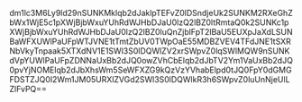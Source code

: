 dm1lc3M6Ly9ld29nSUNKMklqb2dJaklpTEFvZ0lDSndjeUk2SUNKM2RXeGhZbWx1WjE5c1pXWjBjbWxuYUhRdWJHbDJaU0lzQ2lBZ0ltRmtaQ0k2SUNKc1pXWjBjbWxuYUhRdWJHbDJaU0lzQ2lBZ0luQnZjblFpT2lBaU5EUXpJaXdLSUNBaWFXUWlPaUFpWTJVNE1tTmtZbUV0TWpOaE55MDBZVEV4TFdJNE1tSXRNbVkyTnpaak5XTXdNV1E1SWl3S0lDQWlZV2xrSWpvZ0lqSWlMQW9nSUNKdVpYUWlPaUFpZDNNaUxBb2dJQ0owZVhCbElqb2dJbTV2Ym1VaUxBb2dJQ0pvYjNOMElqb2dJbXhsWm5SeWFXZG9kQzVzYVhabElpd0tJQ0FpY0dGMGFDSTZJQ0l2Wm1JM05URXlZVGd2SWl3S0lDQWlkR3h6SWpvZ0luUnNjeUlLZlFvPQ==
